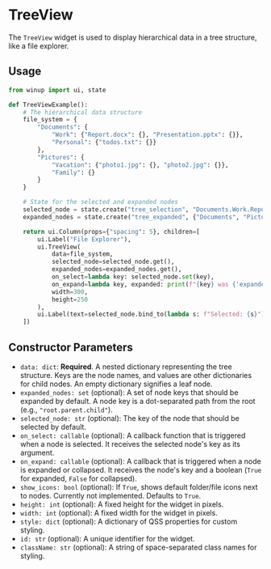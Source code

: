 # TreeView

The `TreeView` widget is used to display hierarchical data in a tree structure, like a file explorer.

## Usage

```python
from winup import ui, state

def TreeViewExample():
    # The hierarchical data structure
    file_system = {
        "Documents": {
            "Work": {"Report.docx": {}, "Presentation.pptx": {}},
            "Personal": {"todos.txt": {}}
        },
        "Pictures": {
            "Vacation": {"photo1.jpg": {}, "photo2.jpg": {}},
            "Family": {}
        }
    }

    # State for the selected and expanded nodes
    selected_node = state.create("tree_selection", "Documents.Work.Report.docx")
    expanded_nodes = state.create("tree_expanded", {"Documents", "Pictures.Vacation"})

    return ui.Column(props={"spacing": 5}, children=[
        ui.Label("File Explorer"),
        ui.TreeView(
            data=file_system,
            selected_node=selected_node.get(),
            expanded_nodes=expanded_nodes.get(),
            on_select=lambda key: selected_node.set(key),
            on_expand=lambda key, expanded: print(f"{key} was {'expanded' if expanded else 'collapsed'}"),
            width=300,
            height=250
        ),
        ui.Label(text=selected_node.bind_to(lambda s: f"Selected: {s}"))
    ])
```

## Constructor Parameters

- `data: dict`: **Required**. A nested dictionary representing the tree structure. Keys are the node names, and values are other dictionaries for child nodes. An empty dictionary signifies a leaf node.
- `expanded_nodes: set` (optional): A set of node keys that should be expanded by default. A node key is a dot-separated path from the root (e.g., `"root.parent.child"`).
- `selected_node: str` (optional): The key of the node that should be selected by default.
- `on_select: callable` (optional): A callback function that is triggered when a node is selected. It receives the selected node's key as its argument.
- `on_expand: callable` (optional): A callback that is triggered when a node is expanded or collapsed. It receives the node's key and a boolean (`True` for expanded, `False` for collapsed).
- `show_icons: bool` (optional): If `True`, shows default folder/file icons next to nodes. Currently not implemented. Defaults to `True`.
- `height: int` (optional): A fixed height for the widget in pixels.
- `width: int` (optional): A fixed width for the widget in pixels.
- `style: dict` (optional): A dictionary of QSS properties for custom styling.
- `id: str` (optional): A unique identifier for the widget.
- `className: str` (optional): A string of space-separated class names for styling. 